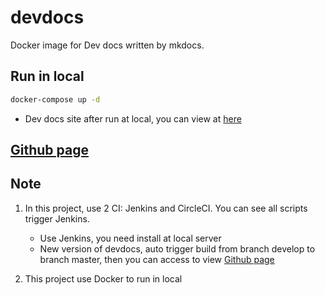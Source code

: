 # devdocs
Docker image for Dev docs written by mkdocs.

## Run in local
```bash
docker-compose up -d
```

- Dev docs site after run at local, you can view at [here](http://127.0.0.1:8000)

## [Github page](https://finbertmds.github.io/devdocs/) 

## Note
1. In this project, use 2 CI: Jenkins and CircleCI. You can see all scripts trigger Jenkins.

    - Use Jenkins, you need install at local server
    - New version of devdocs, auto trigger build from branch develop to branch master, then you can access to view [Github page](https://finbertmds.github.io/devdocs/) 
2. This project use Docker to run in local